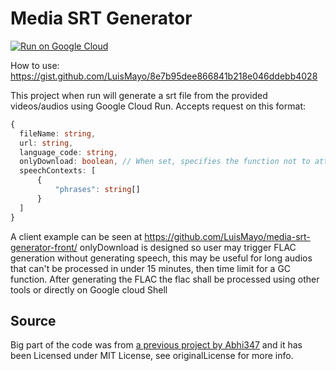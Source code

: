 # Media SRT Generator

[![Run on Google Cloud](https://deploy.cloud.run/button.svg)](https://deploy.cloud.run?revision=return-storage-path)

How to use: https://gist.github.com/LuisMayo/8e7b95dee866841b218e046ddebb4028

This project when run will generate a srt file from the provided videos/audios using Google Cloud Run. 
Accepts request on this format:
```typescript
{
  fileName: string,
  url: string,
  language_code: string,
  onlyDownload: boolean, // When set, specifies the function not to attemp transcribing the audio and just download it to the bucket
  speechContexts: [
      {
          "phrases": string[]
      }
  ]
}
```

A client example can be seen at https://github.com/LuisMayo/media-srt-generator-front/
onlyDownload is designed so user may trigger FLAC generation without generating speech, this may be useful for long audios that can't be processed in under 15 minutes, then time limit for a GC function.
After generating the FLAC the flac shall be processed using other tools or directly on Google cloud Shell

  ## Source
Big part of the code was from [a previous project by Abhi347](https://github.com/Abhi347/vid-to-speech-api-json/tree/1a66bb592acc9347ebc38471bfaff6eaf1d27aed) and it has been Licensed under MIT License, see originalLicense for more info.
